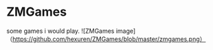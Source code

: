 # ZMGames
some games i would play.
![ZMGames image]（https://github.com/hexuren/ZMGames/blob/master/zmgames.png）
